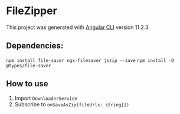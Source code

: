 # FileZipper

This project was generated with [Angular CLI](https://github.com/angular/angular-cli) version 11.2.3.

## Dependencies: 

`npm install file-saver ngx-filesaver jszip --save`
`npm install -D @types/file-saver`

## How to use

1. Import `DownloaderService`
2. Subscribe to `onSaveAsZip(fileUrls: string[])`
